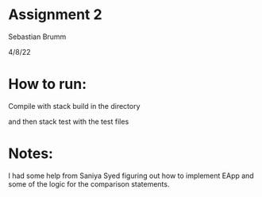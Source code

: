 # Assignment 2

Sebastian Brumm

4/8/22


# How to run:

Compile with stack build in the directory

and then stack test with the test files


# Notes:

I had some help from Saniya Syed figuring out how to implement EApp and some of the logic for the comparison statements.